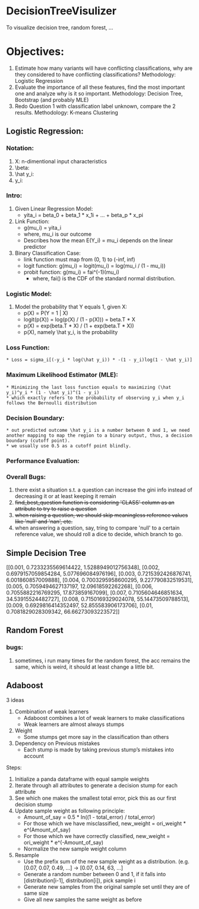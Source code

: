 # DecisionTreeVisulizer
 To visualize decision tree, random forest, ...

# Objectives:
1.	Estimate how many variants will have conflicting classifications, why are they considered to have conflicting classifications?
	Methodology: Logistic Regression
2.	Evaluate the importance of all these features, find the most important one and analyze why is it so important.
	Methodology: Decision Tree, Bootstrap (and probably MLE)
3.	Redo Question 1 with classification label unknown, compare the 2 results.
	Methodology: K-means Clustering

## Logistic Regression:
### Notation:
1. X: n-dimentional input characteristics
2. \beta:
3. \hat y_i: 
4. y_i: 

### Intro:
1. Given Linear Regression Model: 
	* yita_i = beta_0 + beta_1 * x_1i + ... + beta_p * x_pi
2. Link Function: 
	* g(mu_i) = yita_i
	* where, mu_i is our outcome
	* Describes how the mean E(Y_i) = mu_i depends on the linear predictor
3. Binary Classification Case:
	* link function must map from (0, 1) to (-inf, inf)
	* logit function: g(mu_i) = logit(mu_i) = log(mu_i / (1 - mu_i))
	* probit function: g(mu_i) = fai^(-1)(mu_i)
		* where, fai() is the CDF of the standard normal distribution.

### Logistic Model:
1. Model the probability that Y equals 1, given X:
	* p(X) = P(Y = 1 | X)
	* logit(p(X)) = log(p(X) / (1 - p(X))) = beta.T * X
	* p(X) = exp(beta.T * X) / (1 + exp(beta.T * X))
	* p(X), namely \hat y_i, is the probability

### Loss Function:
	* Loss = sigma_i[(-y_i * log(\hat y_i)) * -(1 - y_i)log(1 - \hat y_i)]

### Maximum Likelihood Estimator (MLE):
	* Minimizing the last loss function equals to maximizing (\hat y_i)^y_i * (1 - \hat y_i)^(1 - y_i)
	* which exactly refers to the probability of observing y_i when y_i follows the Bernoulli distribution

### Decision Boundary:
	* out predicted outcome \hat y_i is a number between 0 and 1, we need another mapping to map the region to a binary output, thus, a decision boundary (cutoff point).
	* we usually use 0.5 as a cutoff point blindly.

### Performance Evaluation:
	
### Overall Bugs:
1. there exist a situation s.t. a question can increase the gini info instead of decreasing it or at least keeping it remain
2. ~~find_best_question function is considering 'CLASS' column as an attribute to try to raise a question~~
3. ~~when raising a question, we should skip meaningless reference values like 'null' and 'nan', etc.~~
4. when answering a question, say, tring to compare 'null' to a certain reference value, we should roll a dice to decide, which branch to go.


## Simple Decision Tree
[[0.001, 0.7233235569614422, 1.5288949012756348], 
[0.002, 0.6979157059854284, 5.077696084976196], 
[0.003, 0.7215392426876741, 6.001860857009888], 
[0.004, 0.7003295958600295, 9.227790832519531], 
[0.005, 0.7059494627137197, 12.09618592262268], 
[0.006, 0.7055882216769295, 17.873859167099], 
[0.007, 0.7105604646851634, 34.53915524482727], 
[0.008, 0.7150169329024078, 55.14473509788513], 
[0.009, 0.6929816414352497, 52.855583906173706], 
[0.01, 0.7081829028309342, 66.66273093223572]]

## Random Forest

### bugs:
1. sometimes, i run many times for the random forest, the acc remains the same, which is weird, it should at least change a little bit.

## Adaboost
3 ideas
1. Combination of weak learners
    * Adaboost combines a lot of weak learners to make classifications
    * Weak learners are almost always stumps
2. Weight
    * Some stumps get more say in the classification than others
3. Dependency on Previous mistakes
    * Each stump is made by taking previous stump’s mistakes into account

Steps:
1. Initialize a panda dataframe with equal sample weights
2. Iterate through all attributes to generate a decision stump for each attribute
3. See which one makes the smallest total error, pick this as our first decision stump
4. Update sample weight as following principle:
    * Amount_of_say = 0.5 * ln((1 - total_error) / total_error)
    * For those which we have misclassified, new_weight = ori_weight * e^(Amount_of_say)
    * For those which we have correctly classified, new_weight = ori_weight * e^(-Amount_of_say)
    * Normalize the new sample weight column
5. Resample
    * Use the prefix sum of the new sample weight as a distribution. (e.g. [0.07, 0.07, 0.49, ...] -> [0.07, 0.14, 63, ...]
    * Generate a random number between 0 and 1, if it falls into [distribution[i-1], distribution[i]), pick sample i
    * Generate new samples from the original sample set until they are of same size
    * Give all new samples the same weight as before
